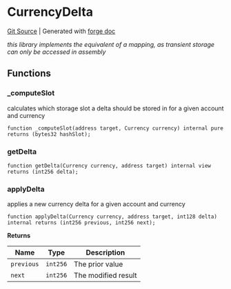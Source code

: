 # CurrencyDelta
[Git Source](https://github.com/Uniswap/docs/blob/1141642f8ba4665a50660886a8a8401526677045/src/libraries/CurrencyDelta.sol)
| Generated with [forge doc](https://book.getfoundry.sh/reference/forge/forge-doc)

*this library implements the equivalent of a mapping, as transient storage can only be accessed in assembly*


## Functions
### _computeSlot

calculates which storage slot a delta should be stored in for a given account and currency


```solidity
function _computeSlot(address target, Currency currency) internal pure returns (bytes32 hashSlot);
```

### getDelta


```solidity
function getDelta(Currency currency, address target) internal view returns (int256 delta);
```

### applyDelta

applies a new currency delta for a given account and currency


```solidity
function applyDelta(Currency currency, address target, int128 delta) internal returns (int256 previous, int256 next);
```
**Returns**

|Name|Type|Description|
|----|----|-----------|
|`previous`|`int256`|The prior value|
|`next`|`int256`|The modified result|


